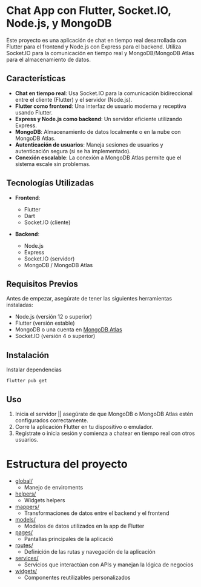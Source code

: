 # Chat App con Flutter, Socket.IO, Node.js, y MongoDB

Este proyecto es una aplicación de chat en tiempo real desarrollada con Flutter para el frontend y Node.js con Express para el backend. Utiliza Socket.IO para la comunicación en tiempo real y MongoDB/MongoDB Atlas para el almacenamiento de datos.

## Características

- **Chat en tiempo real**: Usa Socket.IO para la comunicación bidireccional entre el cliente (Flutter) y el servidor (Node.js).
- **Flutter como frontend**: Una interfaz de usuario moderna y receptiva usando Flutter.
- **Express y Node.js como backend**: Un servidor eficiente utilizando Express.
- **MongoDB**: Almacenamiento de datos localmente o en la nube con MongoDB Atlas.
- **Autenticación de usuarios**: Maneja sesiones de usuarios y autenticación segura (si se ha implementado).
- **Conexión escalable**: La conexión a MongoDB Atlas permite que el sistema escale sin problemas.

## Tecnologías Utilizadas

- **Frontend**:

  - Flutter
  - Dart
  - Socket.IO (cliente)

- **Backend**:
  - Node.js
  - Express
  - Socket.IO (servidor)
  - MongoDB / MongoDB Atlas

## Requisitos Previos

Antes de empezar, asegúrate de tener las siguientes herramientas instaladas:

- Node.js (versión 12 o superior)
- Flutter (versión estable)
- MongoDB o una cuenta en [MongoDB Atlas](https://www.mongodb.com/cloud/atlas)
- Socket.IO (versión 4 o superior)

## Instalación

Instalar dependencias

```
flutter pub get
```

## Uso

1. Inicia el servidor || asegúrate de que MongoDB o MongoDB Atlas estén configurados correctamente.
2. Corre la aplicación Flutter en tu dispositivo o emulador.
3. Regístrate o inicia sesión y comienza a chatear en tiempo real con otros usuarios.

# Estructura del proyecto

- [global/](.\lib\global)
  - Manejo de enviroments
- [helpers/](.\lib\helpers)
  - Widgets helpers
- [mappers/](.\lib\mappers)
  - Transformaciones de datos entre el backend y el frontend
- [models/](.\lib\models)
  - Modelos de datos utilizados en la app de Flutter
- [pages/](.\lib\pages)
  - Pantallas principales de la aplicació
- [routes/](.\lib\routes)
  - Definición de las rutas y navegación de la aplicación
- [services/](.\lib\services)
  - Servicios que interactúan con APIs y manejan la lógica de negocios
- [widgets/](.\lib\widgets)
  - Componentes reutilizables personalizados
